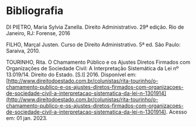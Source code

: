 # Bibliografia

DI PIETRO, Maria Sylvia Zanella. Direito Administrativo. 29ª edição. Rio de Janeiro, RJ: Forense, 2016

FILHO, Marçal Justen. Curso de Direito Administrativo. 5ª ed. São Paulo: Saraiva, 2010.

TOURINHO, Rita. O Chamamento Público e os Ajustes Diretos Firmados com Organizações de Sociedade Civil: A Interpretação Sistemática da Lei nº 13.019/14. Direito do Estado. \[S.l] 2016. Disponível em: [http://www.direitodoestado.com.br/colunistas/rita-tourinho/o-chamamento-publico-e-os-ajustes-diretos-firmados-com-organizacoes-de-sociedade-civil-a-interpretacao-sistematica-da-lei-n-1301914](http://www.direitodoestado.com.br/colunistas/rita-tourinho/o-chamamento-publico-e-os-ajustes-diretos-firmados-com-organizacoes-de-sociedade-civil-a-interpretacao-sistematica-da-lei-n-1301914). Acesso em: 01 jan. 2023.

